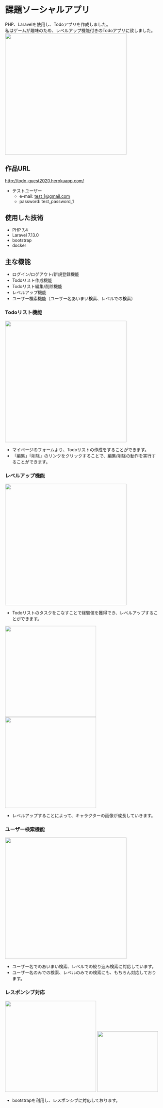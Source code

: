 # 課題ソーシャルアプリ
PHP、Laravelを使用し、Todoアプリを作成しました。  
私はゲームが趣味のため、レベルアップ機能付きのTodoアプリに致しました。  
<img src="https://i.gyazo.com/df696080efd44bb8211603863e684ee3.png" width="400"/>

## 作品URL
http://todo-quest2020.herokuapp.com/  

- テストユーザー
  - e-mail:   test_1@gmail.com
  - password: test_password_1

## 使用した技術
- PHP 7.4
- Laravel 7.13.0
- bootstrap
- docker

## 主な機能
- ログイン/ログアウト/新規登録機能
- Todoリスト作成機能
- Todoリスト編集/削除機能
- レベルアップ機能
- ユーザー検索機能（ユーザー名あいまい検索、レベルでの検索）

### Todoリスト機能
<img src="https://i.gyazo.com/82a41785fd9e089998c1fedb30761c8f.png" width="400"/>  

- マイページのフォームより、Todoリストの作成をすることができます。
- 「編集」「削除」のリンクをクリックすることで、編集/削除の動作を実行することができます。

### レベルアップ機能
<img src="https://user-images.githubusercontent.com/60598776/83735547-7c0b4600-a68b-11ea-9876-374c6662dd30.jpg" width="400">  

- Todoリストのタスクをこなすことで経験値を獲得でき、レベルアップすることができます。

<img src="https://i.gyazo.com/2a18e86edfeb97cdca887c643306b12c.png" width="300"> <img src="https://i.gyazo.com/26cabf7ce82f6e4e1fec8333b0322185.png" width="300">  

- レベルアップすることによって、キャラクターの画像が成長していきます。

### ユーザー検索機能
<img src="https://i.gyazo.com/de54ce020d58b371bffe7cbfb58110c7.png" width="400">  

- ユーザー名でのあいまい検索、レベルでの絞り込み検索に対応しています。
- ユーザー名のみでの検索、レベルのみでの検索にも、もちろん対応しております。

### レスポンシブ対応
<img src="https://i.gyazo.com/f331c2e848b4f37ab398f0c255751d3c.png" width="300"> <img src="https://i.gyazo.com/1e4839f16378fc6d94ffa64dd36b4be7.png" width="200">  

- bootstrapを利用し、レスポンシブに対応しております。
